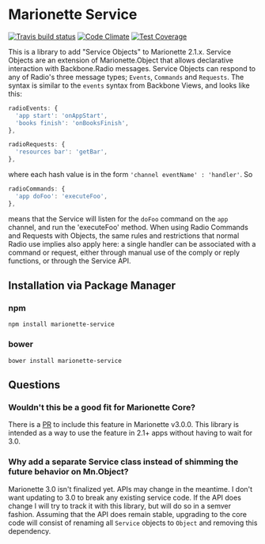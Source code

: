 # Marionette Service
[![Travis build status](http://img.shields.io/travis/benmccormick/marionette-service.svg?style=flat)](https://travis-ci.org/benmccormick/marionette-service)
[![Code Climate](https://codeclimate.com/github/benmccormick/marionette-service/badges/gpa.svg)](https://codeclimate.com/github/benmccormick/marionette-service)
[![Test Coverage](https://codeclimate.com/github/benmccormick/marionette-service/badges/coverage.svg)](https://codeclimate.com/github/benmccormick/marionette-service)

This is a library to add "Service Objects" to Marionette 2.1.x.  Service Objects are an extension of Marionette.Object that
allows declarative interaction with Backbone.Radio messages. Service Objects can respond to any of Radio's three message types; `Events`, `Commands` and `Requests`.  The syntax is similar to the `events` syntax from Backbone Views, and looks like this:

```js
radioEvents: {
  'app start': 'onAppStart',
  'books finish': 'onBooksFinish',
},

radioRequests: {
  'resources bar': 'getBar',
},
```

where each hash value is in the form `'channel eventName' : 'handler'`.  So

```js
radioCommands: {
  'app doFoo': 'executeFoo',
},
```

means that the Service will listen for the `doFoo` command on the `app` channel, and run the 'executeFoo' method.  When using Radio Commands and Requests with Objects, the same rules and restrictions that normal Radio use implies also apply here: a single handler can be associated with a command or request, either through manual use of the comply or reply functions, or through the Service API.

## Installation via Package Manager

### npm

`npm install marionette-service`

### bower

`bower install marionette-service`


## Questions

### Wouldn't this be a good fit for Marionette Core?

There is a [PR](https://github.com/marionettejs/backbone.marionette/pull/2431) to include this feature in Marionette v3.0.0.  This library is
intended as a way to use the feature in 2.1+ apps without having to wait for 3.0.

### Why add a separate Service class instead of shimming the future behavior on Mn.Object?

Marionette 3.0 isn't finalized yet.  APIs may change in the meantime.  I don't want updating to 3.0 to break any existing service code.  If the API does change I will try to track it with this library, but will do so in a semver fashion.  Assuming that the API does remain stable, upgrading to the core code will consist of renaming all `Service` objects to `Object` and removing this dependency.
